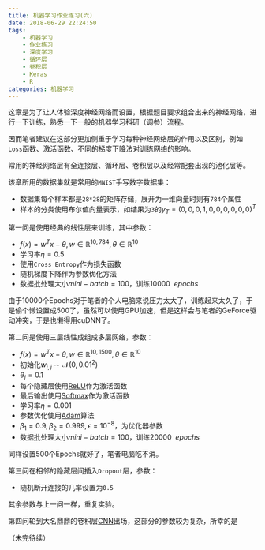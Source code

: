 ```yaml
---
title: 机器学习作业练习(六)
date: 2018-06-29 22:24:50
tags:
	- 机器学习
	- 作业练习
	- 深度学习
	- 循环层
	- 卷积层
	- Keras
	- R
categories:	机器学习
---
```


这章是为了让人体验深度神经网络而设置，根据题目要求组合出来的神经网络，进行一下训练，熟悉一下一般的机器学习科研（调参）流程。

因而笔者建议在这部分更加侧重于学习每种神经网络层的作用以及区别，例如`Loss`函数、激活函数、不同的梯度下降法对训练网络的影响。

常用的神经网络层有全连接层、循环层、卷积层以及经常配套出现的池化层等。

该章所用的数据集就是常用的`MNIST`手写数字数据集：

- 数据集每个样本都是`28*28`的矩阵存储，展开为一维向量时则有`784`个属性
- 样本的分类使用布尔值向量表示，如结果为`3`的$y_T=(0,0,0,1,0,0,0,0,0,0)^T$

第一问是使用经典的线性层来训练，其中参数：

- $f(x) = w^T x - \theta, w \in \mathbb{R}^{10, 784}, \theta \in \mathbb{R}^{10}$
- 学习率$\eta = 0.5$
- 使用`Cross Entropy`作为损失函数
- 随机梯度下降作为参数优化方法
- 数据批处理大小$mini-batch=100$，训练$10000~~epochs$

由于10000个Epochs对于笔者的个人电脑来说压力太大了，训练起来太久了，于是偷个懒设置成500了，虽然可以使用GPU加速，但是这样会与笔者的GeForce驱动冲突，于是也懒得用cuDNN了。

第二问是使用三层线性成组成多层网络，参数：

- $f(x) = w^T x - \theta, w \in \mathbb{R}^{10, 1500}, \theta \in \mathbb{R}^{10}$
- 初始化$w_{i,j} \sim \mathcal{N}(0, 0.01^2)$
- $\theta_{i}=0.1$
- 每个隐藏层使用<a href="https://en.wikipedia.org/wiki/Rectifier_(neural_networks)">ReLU</a>作为激活函数
- 最后输出使用[Softmax](https://en.wikipedia.org/wiki/Softmax_function)作为激活函数
- 学习率$\eta=0.001$
- 参数优化使用[Adam](https://en.wikipedia.org/wiki/Stochastic_gradient_descent#Adam)算法
- $\beta_1 = 0.9,\beta_2=0.999,\epsilon=10^{-8}$，为优化器参数
- 数据批处理大小$mini-batch=100$，训练$20000~~epochs$

同样设置500个Epochs就好了，笔者电脑吃不消。

第三问在相邻的隐藏层间插入`Dropout`层，参数：

- 随机断开连接的几率设置为`0.5`

其余参数与上一问一样，重复实验。

第四问轮到大名鼎鼎的卷积层[CNN](https://en.wikipedia.org/wiki/Convolutional_neural_network)出场，这部分的参数较为复杂，所幸的是

（未完待续）